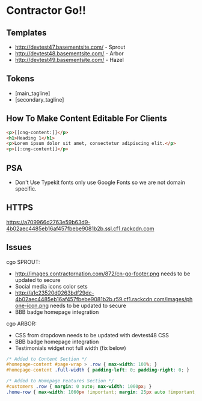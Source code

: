 # Contractor Go!!

## Templates 
- http://devtest47.basementsite.com/  - Sprout  
- http://devtest48.basementsite.com/  - Arbor  
- http://devtest49.basementsite.com/  - Hazel  

## Tokens 

- [main_tagline]
- [secondary_tagline]

## How To Make Content Editable For Clients

```html
<p>[[cng-content:]]</p>
<h1>Heading 1</h1>
<p>Lorem ipsum dolor sit amet, consectetur adipiscing elit.</p>
<p>[[:cng-content]]</p>
```


## PSA
- Don't Use Typekit fonts only use Google Fonts so we are not domain specific. 

## HTTPS
https://a709966d2763e59b63d9-4b02aec4485eb16af457fbebe9081b2b.ssl.cf1.rackcdn.com

## Issues
cgo SPROUT:  
- http://images.contractornation.com/872/cn-go-footer.png needs to be updated to secure  
- Social media icons color sets  
- http://a1c23520d0263bdf29dc-4b02aec4485eb16af457fbebe9081b2b.r59.cf1.rackcdn.com/images/phone-icon.png needs to be updated to secure
- BBB badge homepage integration

cgo ARBOR:  
- CSS from dropdown needs to be updated with devtest48 CSS
- BBB badge homepage integration
- Testimonials widget not full width (fix below)
```css
/* Added to Content Section */
#homepage-content #page-wrap > .row { max-width: 100%; }
#homepage-content .full-width { padding-left: 0; padding-right: 0; }

/* Added to Homepage Features Section */
#customers .row { margin: 0 auto; max-width: 1060px; }
.home-row { max-width: 1060px !important; margin: 25px auto !important; }
```
